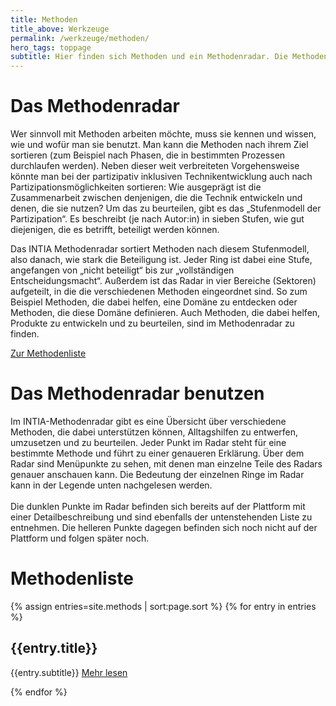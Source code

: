 ```yaml
---
title: Methoden
title_above: Werkzeuge
permalink: /werkzeuge/methoden/
hero_tags: toppage
subtitle: Hier finden sich Methoden und ein Methodenradar. Die Methoden können dabei unterstützen, technische Alltagshilfen zu finden und zu entwickeln. Das Methodenradar erleichtert die Auswahl. Es zeigt, wann eine Methode sinnvoll in einem Entwicklungsprozess eingesetzt werden kann und wie partizipativ sie ist.
---
```



# Das Methodenradar

Wer sinnvoll mit Methoden arbeiten möchte, muss sie kennen und wissen, wie und wofür man sie benutzt. Man kann die Methoden nach ihrem Ziel sortieren (zum Beispiel nach Phasen, die in bestimmten Prozessen durchlaufen werden). Neben dieser weit verbreiteten Vorgehensweise könnte man bei der partizipativ inklusiven Technikentwicklung auch nach Partizipationsmöglichkeiten sortieren: Wie ausgeprägt ist die Zusammenarbeit zwischen denjenigen, die die Technik entwickeln und denen, die sie nutzen? Um das zu beurteilen, gibt es das „Stufenmodell der Partizipation“. Es beschreibt (je nach Autor:in) in sieben Stufen, wie gut diejenigen, die es betrifft, beteiligt werden können.

Das INTIA Methodenradar sortiert Methoden nach diesem Stufenmodell, also danach, wie stark die Beteiligung ist. Jeder Ring ist dabei eine Stufe, angefangen von „nicht beteiligt“ bis zur „vollständigen Entscheidungsmacht“. Außerdem ist das Radar in vier Bereiche (Sektoren) aufgeteilt, in die die verschiedenen Methoden eingeordnet sind. So zum Beispiel Methoden, die dabei helfen, eine Domäne zu entdecken oder Methoden, die diese Domäne definieren. Auch Methoden, die dabei helfen, Produkte zu entwickeln und zu beurteilen, sind im Methodenradar zu finden.

<a href='#methodenliste' class='button is-dark is-rounded'>
      <span>Zur Methodenliste</span>
      <span class='icon is-small'>
        <i class='fas fa-chevron-right fa-xs'></i>
      </span>
</a>
<!--
<a href='#' class='button is-dark is-rounded'>
      <span>Mehr zum Radar</span>
      <span class='icon is-small'>
        <i class='fas fa-chevron-right fa-xs'></i>
      </span>
</a>
-->

# Das Methodenradar benutzen

Im INTIA-Methodenradar gibt es eine Übersicht über verschiedene Methoden, die dabei unterstützen können, Alltagshilfen zu entwerfen, umzusetzen und zu beurteilen. Jeder Punkt im Radar steht für eine bestimmte Methode und führt zu einer genaueren Erklärung. Über dem Radar sind Menüpunkte zu sehen, mit denen man einzelne Teile des Radars genauer anschauen kann. Die Bedeutung der einzelnen Ringe im Radar kann in der Legende unten nachgelesen werden.
<br>
<br>
Die dunklen Punkte im Radar befinden sich bereits auf der Plattform mit einer Detailbeschreibung und sind ebenfalls der untenstehenden Liste zu entnehmen. Die helleren Punkte dagegen befinden sich noch nicht auf der Plattform und folgen später noch.

<div id="radar"></div>

# Methodenliste

{% assign entries=site.methods | sort:page.sort %}
{% for entry in entries %}

<h2 class="has-text-left"> {{entry.title}} </h2>
{{entry.subtitle}}

<a href="{{ entry.url | relative_url }}" class="button float_right is-rounded has-text-centert is-dark {% if item.link == page.url %}is-active{% endif %}">
    <span> Mehr lesen</span>
    <span class="icon is-small">
    <i class="fas fa-chevron-right fa-xs"></i>
    </span>
</a>

{% endfor %}

<script>
let config = {{ site.data.radar-config | jsonify }};
let structure = {{ site.data.radar-structure | jsonify }};
let entries = {{ site.data.radar-entries | jsonify }}; 
createRadar(config, structure, entries);
</script>
